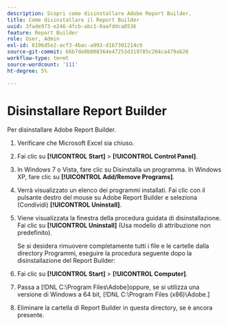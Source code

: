 ```yaml
---
description: Scopri come disinstallare Adobe Report Builder.
title: Come disinstallare il Report Builder
uuid: 3fade973-e246-4fcb-abc1-0aafddca0536
feature: Report Builder
role: User, Admin
exl-id: 8196d5e2-acf3-4bac-a993-d1b7301214c9
source-git-commit: 66b7de0b008364e47253d319785c204ca479ab26
workflow-type: tm+mt
source-wordcount: '111'
ht-degree: 5%

---
```


# Disinstallare Report Builder

Per disinstallare Adobe Report Builder.

1. Verificare che Microsoft Excel sia chiuso.
1. Fai clic su **[!UICONTROL Start]** > **[!UICONTROL Control Panel]**.
1. In Windows 7 o Vista, fare clic su Disinstalla un programma. In Windows XP, fare clic su **[!UICONTROL Add/Remove Programs]**.
1. Verrà visualizzato un elenco dei programmi installati. Fai clic con il pulsante destro del mouse su Adobe Report Builder e seleziona (Condividi) **[!UICONTROL Uninstall]**.
1. Viene visualizzata la finestra della procedura guidata di disinstallazione. Fai clic su **[!UICONTROL Uninstall]** (Usa modello di attribuzione non predefinito).

   Se si desidera rimuovere completamente tutti i file e le cartelle dalla directory Programmi, eseguire la procedura seguente dopo la disinstallazione del Report Builder:
1. Fai clic su **[!UICONTROL Start]** > **[!UICONTROL Computer]**.
1. Passa a [!DNL C:\Program Files\Adobe\]oppure, se si utilizza una versione di Windows a 64 bit, [!DNL C:\Program Files (x86)\Adobe.]
1. Eliminare la cartella di Report Builder in questa directory, se è ancora presente.
